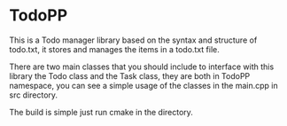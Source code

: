 # TodoPP 

This is a Todo manager library based on the syntax and structure of todo.txt, it stores and manages the items in a todo.txt file.

There are two main classes that you should include to interface with this library the Todo class and the Task class, they are both in TodoPP namespace, you can see a simple usage of the classes in the main.cpp in src directory.

The build is simple just run cmake in the directory.
